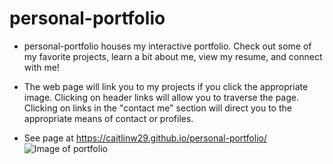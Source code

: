 # personal-portfolio

* personal-portfolio houses my interactive portfolio. Check out some of my favorite projects, learn a bit about me, view my resume, and connect with me! 

* The web page will link you to my projects if you click the appropriate image. Clicking on header links will allow you to traverse the page. Clicking on links in the "contact me" section will direct you to the appropriate means of contact or profiles.

* See page at https://caitlinw29.github.io/personal-portfolio/
![Image of portfolio](./assets/images/portfolio.png)


